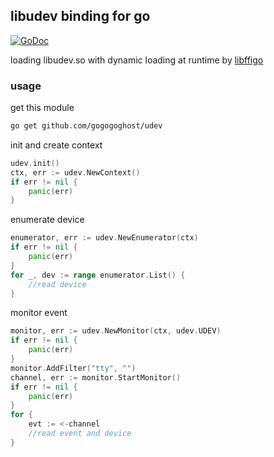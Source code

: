 ## libudev binding for go

[![GoDoc](https://godoc.org/github.com/gogogoghost/udev?status.svg)](https://godoc.org/github.com/gogogoghost/udev)

loading libudev.so with dynamic loading at runtime by [libffigo](https://github.com/gogogoghost/libffigo)

### usage

get this module

```sh
go get github.com/gogogoghost/udev
```

init and create context

```go
udev.init()
ctx, err := udev.NewContext()
if err != nil {
    panic(err)
}
```

enumerate device

```go
enumerator, err := udev.NewEnumerator(ctx)
if err != nil {
    panic(err)
}
for _, dev := range enumerator.List() {
    //read device
}
```
monitor event

```go
monitor, err := udev.NewMonitor(ctx, udev.UDEV)
if err != nil {
    panic(err)
}
monitor.AddFilter("tty", "")
channel, err := monitor.StartMonitor()
if err != nil {
    panic(err)
}
for {
    evt := <-channel
    //read event and device
}
```